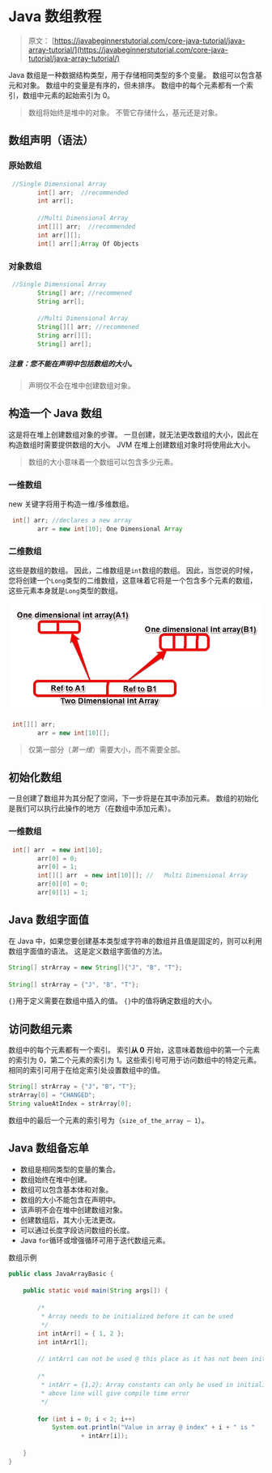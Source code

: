 # Java 数组教程

> 原文： [https://javabeginnerstutorial.com/core-java-tutorial/java-array-tutorial/](https://javabeginnerstutorial.com/core-java-tutorial/java-array-tutorial/)

Java 数组是一种数据结构类型，用于存储相同类型的多个变量。 数组可以包含基元和对象。 数组中的变量是有序的，但未排序。 数组中的每个元素都有一个索引，数组中元素的起始索引为 0。

> 数组将始终是堆中的对象。 不管它存储什么，基元还是对象。

## 数组声明（语法）

### 原始数组

```java
 //Single Dimensional Array
		int[] arr;  //recommended
		int arr[];

		//Multi Dimensional Array
		int[][] arr;  //recommended
		int arr[][];
		int[] arr[];Array Of Objects
```

### 对象数组

```java
 //Single Dimensional Array
		String[] arr; //recommened
		String arr[];

		//Multi Dimensional Array
		String[][] arr; //recommened
		String arr[][];
		String[] arr[];
```

##### 注意：您不能在声明中包括数组的大小。

> 声明仅不会在堆中创建数组对象。

## 构造一个 Java 数组

这是将在堆上创建数组对象的步骤。 一旦创建，就无法更改数组的大小，因此在构造数组时需要提供数组的大小。 JVM 在堆上创建数组对象时将使用此大小。

> 数组的大小意味着一个数组可以包含多少元素。

### 一维数组

new 关键字将用于构造一维/多维数组。

```java
 int[] arr; //declares a new array
		arr = new int[10]; One Dimensional Array
```

### 二维数组

这些是数组的数组。 因此，二维数组是`int`数组的数组。 因此，当您说的时候，您将创建一个`Long`类型的二维数组，这意味着它将是一个包含多个元素的数组，这些元素本身就是`Long`类型的数组。 

![java Multidimensional Array](img/ae49054e67c4cf1b4de88b06a5e1ac00.png)

```java
 int[][] arr;
		arr = new int[10][];
```

> 仅第一部分（*第一维*）需要大小，而不需要全部。

## 初始化数组

一旦创建了数组并为其分配了空间，下一步将是在其中添加元素。 数组的初始化是我们可以执行此操作的地方（在数组中添加元素）。

### 一维数组

```java
 int[] arr  = new int[10];
		arr[0] = 0;
		arr[0] = 1;
		int[][] arr  = new int[10][]; //   Multi Dimensional Array   
		arr[0][0] = 0;
		arr[0][1] = 1;
```

## Java 数组字面值

在 Java 中，如果您要创建基本类型或字符串的数组并且值是固定的，则可以利用数组字面值的语法。 这是定义数组字面值的方法。

```java
String[] strArray = new String[]{"J", "B", "T"};

String[] strArray = {"J", "B", "T"};
```

`{}`用于定义需要在数组中插入的值。 `{}`中的值将确定数组的大小。

## 访问数组元素

数组中的每个元素都有一个索引。 索引**从 0** 开始，这意味着数组中的第一个元素的索引为 0，第二个元素的索引为 1。这些索引号可用于访问数组中的特定元素。 相同的索引可用于在给定索引处设置数组中的值。

```java
String[] strArray = {"J"，"B"，"T"};
strArray[0] = "CHANGED";
String valueAtIndex = strArray[0];
```

数组中的最后一个元素的索引号为（`size_of_the_array – 1`）。

## Java 数组备忘单

*   数组是相同类型的变量的集合。
*   数组始终在堆中创建。
*   数组可以包含基本体和对象。
*   数组的大小不能包含在声明中。
*   该声明不会在堆中创建数组对象。
*   创建数组后，其大小无法更改。
*   可以通过长度字段访问数组的长度。
*   Java `for`循环或增强循环可用于迭代数组元素。

数组示例

```java
public class JavaArrayBasic {

	public static void main(String args[]) {

		/*
		 * Array needs to be initialized before it can be used
		 */
		int intArr[] = { 1, 2 };
		int intArr1[];

		// intArr1 can not be used @ this place as it has not been initialized yet

		/*
		 * intArr = {1,2}; Array constants can only be used in initializers, So
		 * above line will give compile time error
		 */

		for (int i = 0; i < 2; i++)
			System.out.println("Value in array @ index" + i + " is "
					+ intArr[i]);

	}
}
```

